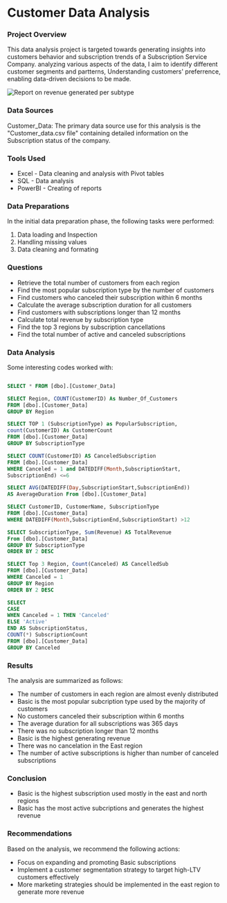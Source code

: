 # Customer Data Analysis

### Project Overview

This data analysis project is targeted towards generating insights into customers behavior and subscription trends of a Subscription Service Company. analyzing various aspects of the data, I aim to identify different customer segments and partterns, Understanding customers' preferrence, enabling data-driven decisions to be made.


![Report on revenue generated per subtype](https://github.com/user-attachments/assets/ccfabd31-514b-4ba1-8555-15f4690e6b09)


### Data Sources

Customer_Data: The primary data source use for this analysis is the "Customer_data.csv file" containing detailed information on the Subscription status of the company.

### Tools Used

- Excel - Data cleaning and analysis with Pivot tables
- SQL - Data analysis
- PowerBI - Creating of reports


### Data Preparations

In the initial data preparation phase, the following tasks were performed:

1. Data loading and Inspection
2. Handling missing values
3. Data cleaning and formating


 ### Questions

- Retrieve the total number of customers from each region
- Find the most popular subscription type by the number of customers
- Find customers who canceled their subscription within 6 months
- Calculate the average subscription duration for all customers
- Find customers with subscriptions longer than 12 months
- Calculate total revenue by subscription type
- Find the top 3 regions by subscription cancellations
- Find the total number of active and canceled subscriptions

  
 ### Data Analysis

 Some interesting codes worked with:

 ~~~ SQL

SELECT * FROM [dbo].[Customer_Data]

SELECT Region, COUNT(CustomerID) As Number_Of_Customers
FROM [dbo].[Customer_Data]
GROUP BY Region

SELECT TOP 1 (SubscriptionType) as PopularSubscription,
count(CustomerID) As CustomerCount
FROM [dbo].[Customer_Data]
GROUP BY SubscriptionType

SELECT COUNT(CustomerID) AS CanceledSubscription
FROM [dbo].[Customer_Data]
WHERE Canceled = 1 and DATEDIFF(Month,SubscriptionStart,
SubscriptionEnd) <=6

SELECT AVG(DATEDIFF(Day,SubscriptionStart,SubscriptionEnd))
AS AverageDuration From [dbo].[Customer_Data] 

SELECT CustomerID, CustomerName, SubscriptionType
FROM [dbo].[Customer_Data]
WHERE DATEDIFF(Month,SubscriptionEnd,SubscriptionStart) >12

SELECT SubscriptionType, Sum(Revenue) AS TotalRevenue
From [dbo].[Customer_Data]
GROUP BY SubscriptionType
ORDER BY 2 DESC

SELECT Top 3 Region, Count(Canceled) AS CancelledSub
FROM [dbo].[Customer_Data]
WHERE Canceled = 1
GROUP BY Region
ORDER BY 2 DESC

SELECT 
CASE 
WHEN Canceled = 1 THEN 'Canceled'
ELSE 'Active'
END AS SubscriptionStatus,
COUNT(*) SubscriptionCount
FROM [dbo].[Customer_Data]
GROUP BY Canceled


~~~

### Results

The analysis are summarized as follows:

- The number of customers in each region are almost evenly distributed
- Basic is the most popular subcription type used by the majority of customers
- No customers canceled their subscription within 6 months
- The average duration for all subscriptions was 365 days
- There was no subscription longer than 12 months
- Basic is the highest generating revenue
- There was no cancelation in the East region
- The number of active subscriptions is higher than number of canceled subscriptions


### Conclusion

- Basic is the highest subscription used mostly in the east and north regions
- Basic has the most active subcriptions and generates the highest revenue


### Recommendations

Based on the analysis, we recommend the following actions:

- Focus on expanding and promoting Basic subscriptions
- Implement a customer segmentation strategy to target high-LTV customers effectively
- More marketing strategies should be implemented in the east region to generate more revenue
 

 

